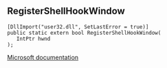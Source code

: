 ## RegisterShellHookWindow

```
[DllImport("user32.dll", SetLastError = true)]
public static extern bool RegisterShellHookWindow(
   IntPtr hwnd
);
```

[Microsoft documentation](https://docs.microsoft.com/en-us/windows/win32/api/winuser/nf-winuser-registershellhookwindow)
